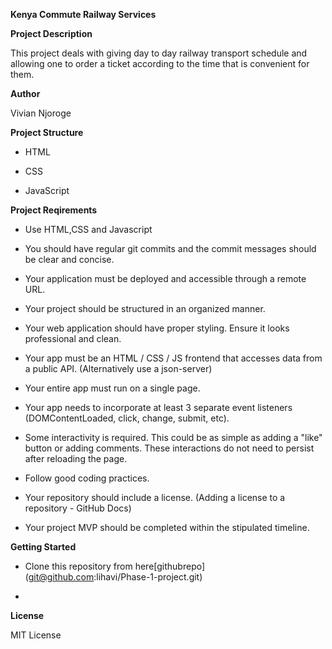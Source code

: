 <b>Kenya Commute Railway Services</b>

<b>Project Description </b>

This project deals with  giving day to day railway transport schedule and allowing one to order a ticket according to the time that is convenient for them.

<b>Author</b>

Vivian Njoroge

<b>Project Structure</b>

* HTML

* CSS

* JavaScript

<b>Project Reqirements</b>

* Use HTML,CSS and Javascript

* You should have regular git commits and the commit messages should be clear and concise.

* Your application must be deployed and accessible through a remote URL.

* Your project should be structured in an organized manner.

* Your web application should have proper styling. Ensure it looks professional and clean.

* Your app must be an HTML / CSS / JS frontend that accesses data from a public API. (Alternatively use a json-server)

* Your entire app must run on a single page. 

* Your app needs to incorporate at least 3 separate event listeners (DOMContentLoaded, click, change, submit, etc).

* Some interactivity is required. This could be as simple as adding a "like" button or adding comments. These interactions do not need to persist after reloading the page.

* Follow good coding practices. 

* Your repository should include a license. (Adding a license to a repository - GitHub Docs) 

* Your project MVP should be completed within the stipulated timeline.

<b>Getting Started</b>

* Clone this repository from here[githubrepo]
(git@github.com:lihavi/Phase-1-project.git)

* 


<b>License</b>

MIT License